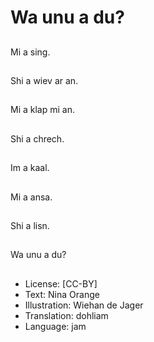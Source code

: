 # Wa unu a du?

##
Mi a sing.

##
Shi a wiev ar an.

##
Mi a klap mi an.

##
Shi a chrech.

##
Im a kaal.

##
Mi a ansa.

##
Shi a lisn.

##
Wa unu a du?

##
* License: [CC-BY]
* Text: Nina Orange
* Illustration: Wiehan de Jager
* Translation: dohliam
* Language: jam
